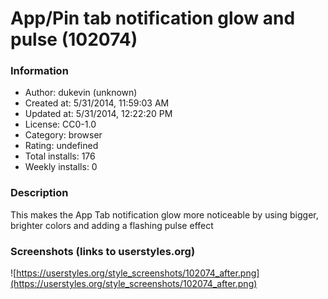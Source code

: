 # App/Pin tab notification glow and pulse (102074)

### Information
- Author: dukevin (unknown)
- Created at: 5/31/2014, 11:59:03 AM
- Updated at: 5/31/2014, 12:22:20 PM
- License: CC0-1.0
- Category: browser
- Rating: undefined
- Total installs: 176
- Weekly installs: 0


### Description
This makes the App Tab notification glow more noticeable by using bigger, brighter colors and adding a flashing pulse effect


### Screenshots (links to userstyles.org)
![https://userstyles.org/style_screenshots/102074_after.png](https://userstyles.org/style_screenshots/102074_after.png)


